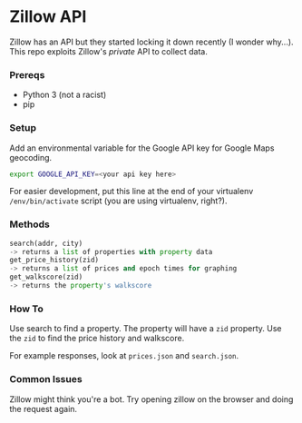 # Zillow API

Zillow has an API but they started locking it down recently (I wonder why...). This repo exploits Zillow's _private_ API to collect data.

### Prereqs

-   Python 3 (not a racist)
-   pip

### Setup

Add an environmental variable for the Google API key for Google Maps geocoding.

```sh
export GOOGLE_API_KEY=<your api key here>
```

For easier development, put this line at the end of your virtualenv `/env/bin/activate` script (you are using virtualenv, right?).

### Methods

```py
search(addr, city)
-> returns a list of properties with property data
get_price_history(zid)
-> returns a list of prices and epoch times for graphing
get_walkscore(zid)
-> returns the property's walkscore
```

### How To

Use search to find a property. The property will have a `zid` property. Use the `zid` to find the price history and walkscore.

For example responses, look at `prices.json` and `search.json`.

### Common Issues

Zillow might think you're a bot. Try opening zillow on the browser and doing the request again.
